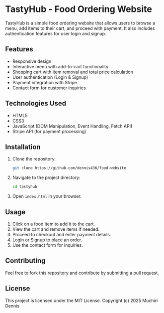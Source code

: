 # TastyHub - Food Ordering Website

TastyHub is a simple food ordering website that allows users to browse a menu, add items to their cart, and proceed with payment. It also includes authentication features for user login and signup.

## Features

- Responsive design
- Interactive menu with add-to-cart functionality
- Shopping cart with item removal and total price calculation
- User authentication (Login & Signup)
- Payment integration with Stripe
- Contact form for customer inquiries

## Technologies Used

- HTML5
- CSS3
- JavaScript (DOM Manipulation, Event Handling, Fetch API)
- Stripe API (for payment processing)

## Installation

1. Clone the repository:
   ```bash
   git clone https://github.com/dennis436/food-website
   ```
2. Navigate to the project directory:
   ```bash
   cd tastyhub
   ```
3. Open `index.html` in your browser.

## Usage

1. Click on a food item to add it to the cart.
2. View the cart and remove items if needed.
3. Proceed to checkout and enter payment details.
4. Login or Signup to place an order.
5. Use the contact form for inquiries.

## Contributing

Feel free to fork this repository and contribute by submitting a pull request.

## License

This project is licensed under the MIT License.
Copyright (c) 2025 Muchiri Dennis
